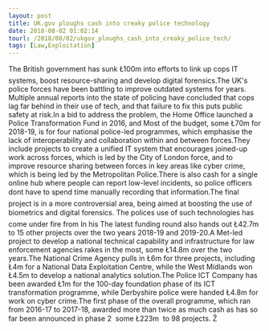 ```yaml
---
layout: post
title: UK.gov ploughs cash into creaky police technology
date: 2018-08-02 01:02:14
tourl: /2018/08/02/ukgov_ploughs_cash_into_creaky_police_tech/
tags: [Law,Exploitation]
---
```

The British government has sunk Ł100m into efforts to link up cops IT systems, boost resource-sharing and develop digital forensics.The UK's police forces have been battling to improve outdated systems for years. Multiple annual reports into the state of policing have concluded that cops lag far behind in their use of tech, and that failure to fix this puts public safety at risk.In a bid to address the problem, the Home Office launched a Police Transformation Fund in 2016, and Most of the budget, some Ł70m for 2018-19, is for four national police-led programmes, which emphasise the lack of interoperability and collaboration within and between forces.They include projects to create a unified IT system that encourages joined-up work across forces, which is led by the City of London force, and to improve resource sharing between forces in key areas like cyber crime, which is being led by the Metropolitan Police.There is also cash for a single online hub where people can report low-level incidents, so police officers dont have to spend time manually recording that information.The final project is in a more controversial area, being aimed at boosting the use of biometrics and digital forensics. The polices use of such technologies has come under fire from In his The latest funding round also hands out Ł42.7m to 15 other projects over the two years 2018-19 and 2019-20.A Met-led project to develop a national technical capability and infrastructure for law enforcement agencies rakes in the most, some Ł14.8m over the two years.The National Crime Agency pulls in Ł6m for three projects, including Ł4m for a National Data Exploitation Centre, while the West Midlands won Ł4.5m to develop a national analytics solution.The Police ICT Company has been awarded Ł1m for the 100-day foundation phase of its ICT transformation programme, while Derbyshire police were handed Ł4.8m for work on cyber crime.The first phase of the overall programme, which ran from 2016-17 to 2017-18, awarded more than twice as much cash as has so far been announced in phase 2  some Ł223m  to 98 projects. Ž